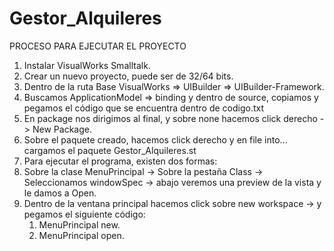 # Gestor_Alquileres

PROCESO PARA EJECUTAR EL PROYECTO

1. Instalar VisualWorks Smalltalk.
2. Crear un nuevo proyecto, puede ser de 32/64 bits.
3. Dentro de la ruta Base VisualWorks => UIBuilder => UIBuilder-Framework.
4. Buscamos ApplicationModel => binding y dentro de source, copiamos y pegamos el código que se encuentra dentro de codigo.txt
5. En package nos dirigimos al final, y sobre none hacemos click derecho -> New Package.
6. Sobre el paquete creado, hacemos click derecho y en file into... cargamos el paquete Gestor_Alquileres.st
7. Para ejecutar el programa, existen dos formas:
  1. Sobre la clase MenuPrincipal -> Sobre la pestaña Class -> Seleccionamos windowSpec -> abajo veremos una preview de la vista y le damos a Open.
  2. Dentro de la ventana principal hacemos click sobre new workspace -> y pegamos el siguiente código:
     1. MenuPrincipal new.
     2. MenuPrincipal open.
